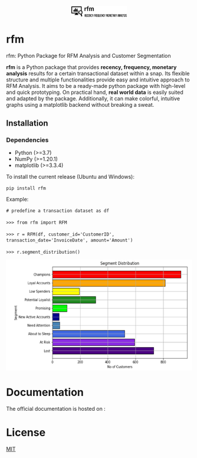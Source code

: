 
<div align="center">
<img style="width:30%" src="https://github.com/sonwanesuresh95/rfm/blob/main/example_/rfm-logos_black.png"><br>
</div>
                                                                                                          
# rfm
rfm: Python Package for RFM Analysis and Customer Segmentation

**rfm** is a Python package that provides **recency, frequency, monetary analysis** results
for a certain transactional dataset within a snap. Its flexible structure and multiple 
functionalities provide easy and intuitive approach to RFM Analysis. It aims to be 
a ready-made python package with high-level and quick prototyping.
On practical hand, **real world data** is easily suited and adapted by the package.
Additionally, it can make colorful, intuitive graphs using a matplotlib backend without 
breaking a sweat.

## Installation
### Dependencies
<ul>
  <li>Python (>=3.7)</li>
  <li>NumPy (>=1.20.1)</li>
  <li>matplotlib (>=3.3.4)</li>
</ul>

To install the current release (Ubuntu and Windows):

```
pip install rfm
```

Example:

```
# predefine a transaction dataset as df

>>> from rfm import RFM

>>> r = RFM(df, customer_id='CustomerID', transaction_date='InvoiceDate', amount='Amount')

>>> r.segment_distribution()
```

<div align="left">
  <img style="height:300px;width:600px" src="https://github.com/sonwanesuresh95/rfm/blob/main/example_/segment_dist.png"><br>
</div>

# Documentation
The official documentation is hosted on :

# License
[MIT](https://github.com/sonwanesuresh95/rfm/blob/main/LICENSE)
